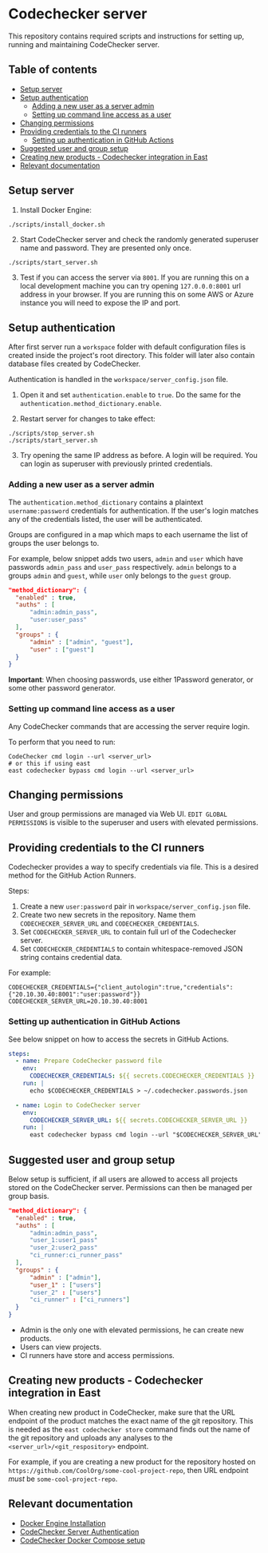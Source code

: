 # Codechecker server

This repository contains required scripts and instructions for setting up,
running and maintaining CodeChecker server.

## Table of contents

<!-- vim-markdown-toc GFM -->

- [Setup server](#setup-server)
- [Setup authentication](#setup-authentication)
  - [Adding a new user as a server admin](#adding-a-new-user-as-a-server-admin)
  - [Setting up command line access as a user](#setting-up-command-line-access-as-a-user)
- [Changing permissions](#changing-permissions)
- [Providing credentials to the CI runners](#providing-credentials-to-the-ci-runners)
  - [Setting up authentication in GitHub Actions](#setting-up-authentication-in-github-actions)
- [Suggested user and group setup](#suggested-user-and-group-setup)
- [Creating new products - Codechecker integration in East](#creating-new-products---codechecker-integration-in-east)
- [Relevant documentation](#relevant-documentation)

<!-- vim-markdown-toc -->

## Setup server

1. Install Docker Engine:

```
./scripts/install_docker.sh
```

2. Start CodeChecker server and check the randomly generated superuser name and
   password. They are presented only once.

```
./scripts/start_server.sh
```

3. Test if you can access the server via `8001`. If you are running this on a
   local development machine you can try opening `127.0.0.0:8001` url address in
   your browser. If you are running this on some AWS or Azure instance you will
   need to expose the IP and port.

## Setup authentication

After first server run a `workspace` folder with default configuration files is
created inside the project's root directory. This folder will later also contain
database files created by CodeChecker.

Authentication is handled in the `workspace/server_config.json` file.

1. Open it and set `authentication.enable` to `true`. Do the same for the
   `authentication.method_dictionary.enable`.

2. Restart server for changes to take effect:

```
./scripts/stop_server.sh
./scripts/start_server.sh
```

3. Try opening the same IP address as before. A login will be required. You can
   login as superuser with previously printed credentials.

### Adding a new user as a server admin

The `authentication.method_dictionary` contains a plaintext `username:password`
credentials for authentication. If the user's login matches any of the
credentials listed, the user will be authenticated.

Groups are configured in a map which maps to each username the list of groups
the user belongs to.

For example, below snippet adds two users, `admin` and `user` which have
passwords `admin_pass` and `user_pass` respectively. `admin` belongs to a groups
`admin` and `guest`, while `user` only belongs to the `guest` group.

```json
"method_dictionary": {
  "enabled" : true,
  "auths" : [
      "admin:admin_pass",
      "user:user_pass"
  ],
  "groups" : {
      "admin" : ["admin", "guest"],
      "user" : ["guest"]
  }
}
```

**Important**: When choosing passwords, use either 1Password generator, or some
other password generator.

### Setting up command line access as a user

Any CodeChecker commands that are accessing the server require login.

To perform that you need to run:

```
CodeChecker cmd login --url <server_url>
# or this if using east
east codechecker bypass cmd login --url <server_url>
```

## Changing permissions

User and group permissions are managed via Web UI. `EDIT GLOBAL PERMISSIONS` is
visible to the superuser and users with elevated permissions.

## Providing credentials to the CI runners

Codechecker provides a way to specify credentials via file. This is a desired
method for the GitHub Action Runners.

Steps:

1. Create a new `user:password` pair in `workspace/server_config.json` file.
2. Create two new secrets in the repository. Name them `CODECHECKER_SERVER_URL`
   and `CODECHECKER_CREDENTIALS`.
3. Set `CODECHECKER_SERVER_URL` to contain full url of the Codechecker server.
4. Set `CODECHECKER_CREDENTIALS` to contain whitespace-removed JSON string
   contains credential data.

For example:

```
CODECHECKER_CREDENTIALS={"client_autologin":true,"credentials":{"20.10.30.40:8001":"user:password"}}
CODECHECKER_SERVER_URL=20.10.30.40:8001
```

### Setting up authentication in GitHub Actions

See below snippet on how to access the secrets in GitHub Actions.

```yaml
steps:
  - name: Prepare CodeChecker password file
    env:
      CODECHECKER_CREDENTIALS: ${{ secrets.CODECHECKER_CREDENTIALS }}
    run: |
      echo $CODECHECKER_CREDENTIALS > ~/.codechecker.passwords.json

  - name: Login to CodeChecker server
    env:
      CODECHECKER_SERVER_URL: ${{ secrets.CODECHECKER_SERVER_URL }}
    run: |
      east codechecker bypass cmd login --url "$CODECHECKER_SERVER_URL"
```

## Suggested user and group setup

Below setup is sufficient, if all users are allowed to access all projects
stored on the CodeChecker server. Permissions can then be managed per group
basis.

```json
"method_dictionary": {
  "enabled" : true,
  "auths" : [
      "admin:admin_pass",
      "user_1:user1_pass"
      "user_2:user2_pass"
      "ci_runner:ci_runner_pass"
  ],
  "groups" : {
      "admin" : ["admin"],
      "user_1" : ["users"]
      "user_2" : ["users"]
      "ci_runner" : ["ci_runners"]
  }
}
```

- Admin is the only one with elevated permissions, he can create new products.
- Users can view projects.
- CI runners have store and access permissions.

## Creating new products - Codechecker integration in East

When creating new product in CodeChecker, make sure that the URL endpoint of the
product matches the exact name of the git repository. This is needed as the
`east codechecker store` command finds out the name of the git repository and
uploads any analyses to the `<server_url>/<git_respository>` endpoint.

For example, if you are creating a new product for the repository hosted on
`https://github.com/CoolOrg/some-cool-project-repo`, then URL endpoint _must_ be
`some-cool-project-repo`.

## Relevant documentation

- [Docker Engine Installation](https://docs.docker.com/engine/install/ubuntu/#install-using-the-repository)
- [CodeChecker Server Authentication](https://codechecker.readthedocs.io/en/latest/web/authentication/)
- [CodeChecker Docker Compose setup](https://hub.docker.com/r/codechecker/codechecker-web)
